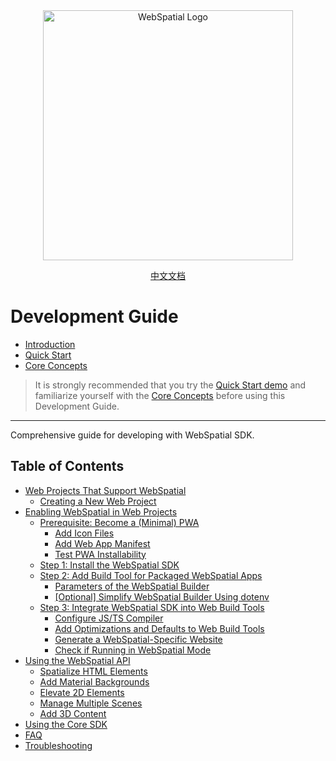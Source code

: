 
<div align="center">
  <img src="../../assets/logo.png" alt="WebSpatial Logo" width="400"/>

  [中文文档](../../zh/development-guide/README.md)
  <br/>
</div>

# Development Guide

- [Introduction](../introduction/README.md)
- [Quick Start](../quick-start/README.md)
- [Core Concepts](../core-concepts/README.md)

> It is strongly recommended that you try the [Quick Start demo](../quick-start/README.md) and familiarize yourself with the [Core Concepts](../core-concepts/README.md) before using this Development Guide.

---

Comprehensive guide for developing with WebSpatial SDK.

## Table of Contents

- [Web Projects That Support WebSpatial](web-projects-that-support-webspatial/README.md)
  - [Creating a New Web Project](web-projects-that-support-webspatial/creating-new-web-projects.md)
- [Enabling WebSpatial in Web Projects](enabling-webspatial-in-web-projects/README.md)
  - [Prerequisite: Become a (Minimal) PWA](enabling-webspatial-in-web-projects/prerequisite-become-a-minimal-pwa.md)
    - [Add Icon Files](enabling-webspatial-in-web-projects/add-icon-files.md)
    - [Add Web App Manifest](enabling-webspatial-in-web-projects/add-web-app-manifest.md)
    - [Test PWA Installability](enabling-webspatial-in-web-projects/test-pwa-installability.md)
  - [Step 1: Install the WebSpatial SDK](enabling-webspatial-in-web-projects/step-1-install-the-webspatial-sdk.md)
  - [Step 2: Add Build Tool for Packaged WebSpatial Apps](enabling-webspatial-in-web-projects/step-2-add-build-tool-for-packaged-webspatial-apps.md)
    - [Parameters of the WebSpatial Builder](enabling-webspatial-in-web-projects/parameters-of-the-webspatial-builder.md)
    - [[Optional] Simplify WebSpatial Builder Using dotenv](enabling-webspatial-in-web-projects/optional-simplify-webspatial-builder-using-dotenv.md)
  - [Step 3: Integrate WebSpatial SDK into Web Build Tools](enabling-webspatial-in-web-projects/step-3-integrate-webspatial-sdk-into-web-build-tools.md)
    - [Configure JS/TS Compiler](enabling-webspatial-in-web-projects/configure-js-ts-compiler.md)
    - [Add Optimizations and Defaults to Web Build Tools](enabling-webspatial-in-web-projects/add-optimizations-and-defaults-to-web-build-tools.md)
    - [Generate a WebSpatial-Specific Website](enabling-webspatial-in-web-projects/generate-a-webspatial-specific-website.md)
    - [Check if Running in WebSpatial Mode](enabling-webspatial-in-web-projects/check-if-running-in-webspatial-mode.md)
- [Using the WebSpatial API](using-the-webspatial-api/README.md)
  - [Spatialize HTML Elements](using-the-webspatial-api/spatialize-html-elements.md)
  - [Add Material Backgrounds](using-the-webspatial-api/add-material-backgrounds.md)
  - [Elevate 2D Elements](using-the-webspatial-api/elevate-2d-elements.md)
  - [Manage Multiple Scenes](using-the-webspatial-api/manage-multiple-scenes.md)
  - [Add 3D Content](using-the-webspatial-api/add-3d-content.md)
- [Using the Core SDK](using-the-core-sdk/README.md)
- [FAQ](faq.md)
- [Troubleshooting](troubleshooting.md)

